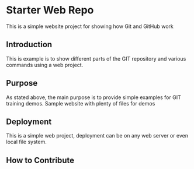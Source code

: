 # Starter Web Repo

This is a simple website project for showing how Git and GitHub work

## Introduction
This is example is to show different parts of the GIT repository and various commands using a web project.

## Purpose

As stated above, the main purpose is to provide simple examples for GIT training demos. Sample website with plenty of files for demos

## Deployment
This is a simple web project, deployment can be on any web server or even local file system.

## How to Contribute
